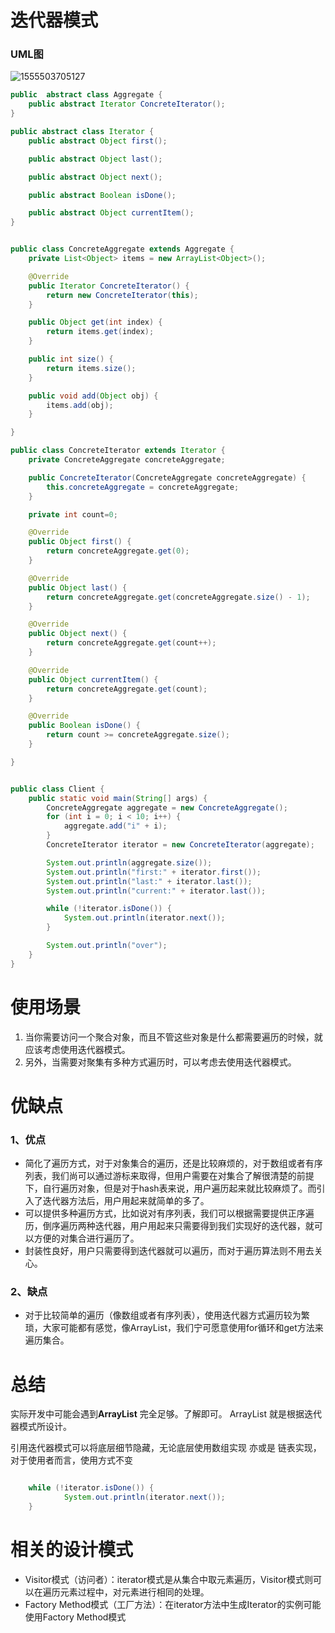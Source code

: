 # 迭代器模式

### UML图

![1555503705127](https://github.com/a827871781/Java-notes/blob/master/images/7.png)

```java
public  abstract class Aggregate {
	public abstract Iterator ConcreteIterator();
}

public abstract class Iterator {
	public abstract Object first();

	public abstract Object last();

	public abstract Object next();

	public abstract Boolean isDone();

	public abstract Object currentItem();
}


public class ConcreteAggregate extends Aggregate {
	private List<Object> items = new ArrayList<Object>();

	@Override
	public Iterator ConcreteIterator() {
		return new ConcreteIterator(this);
	}

	public Object get(int index) {
		return items.get(index);
	}

	public int size() {
		return items.size();
	}

	public void add(Object obj) {
		items.add(obj);
	}

}

public class ConcreteIterator extends Iterator {
	private ConcreteAggregate concreteAggregate;

	public ConcreteIterator(ConcreteAggregate concreteAggregate) {
		this.concreteAggregate = concreteAggregate;
	}

	private int count=0;

	@Override
	public Object first() {
		return concreteAggregate.get(0);
	}

	@Override
	public Object last() {
		return concreteAggregate.get(concreteAggregate.size() - 1);
	}

	@Override
	public Object next() {
		return concreteAggregate.get(count++);
	}

	@Override
	public Object currentItem() {
		return concreteAggregate.get(count);
	}

	@Override
	public Boolean isDone() {
		return count >= concreteAggregate.size();
	}

}


public class Client {
	public static void main(String[] args) {
		ConcreteAggregate aggregate = new ConcreteAggregate();
		for (int i = 0; i < 10; i++) {
			aggregate.add("i" + i);
		}
		ConcreteIterator iterator = new ConcreteIterator(aggregate);

		System.out.println(aggregate.size());
		System.out.println("first:" + iterator.first());
		System.out.println("last:" + iterator.last());
		System.out.println("current:" + iterator.last());

		while (!iterator.isDone()) {
			System.out.println(iterator.next());
		}

		System.out.println("over");
	}
}
```

# 使用场景

1.  当你需要访问一个聚合对象，而且不管这些对象是什么都需要遍历的时候，就应该考虑使用迭代器模式。
2.  另外，当需要对聚集有多种方式遍历时，可以考虑去使用迭代器模式。

# 优缺点

### 1、优点

- 简化了遍历方式，对于对象集合的遍历，还是比较麻烦的，对于数组或者有序列表，我们尚可以通过游标来取得，但用户需要在对集合了解很清楚的前提下，自行遍历对象，但是对于hash表来说，用户遍历起来就比较麻烦了。而引入了迭代器方法后，用户用起来就简单的多了。
- 可以提供多种遍历方式，比如说对有序列表，我们可以根据需要提供正序遍历，倒序遍历两种迭代器，用户用起来只需要得到我们实现好的迭代器，就可以方便的对集合进行遍历了。
- 封装性良好，用户只需要得到迭代器就可以遍历，而对于遍历算法则不用去关心。

### 2、缺点

- 对于比较简单的遍历（像数组或者有序列表），使用迭代器方式遍历较为繁琐，大家可能都有感觉，像ArrayList，我们宁可愿意使用for循环和get方法来遍历集合。

# 总结
实际开发中可能会遇到**ArrayList** 完全足够。了解即可。 ArrayList 就是根据迭代器模式所设计。

引用迭代器模式可以将底层细节隐藏，无论底层使用数组实现 亦或是 链表实现，对于使用者而言，使用方式不变

```java

	while (!iterator.isDone()) {
			System.out.println(iterator.next());
    }

```

# 相关的设计模式

- Visitor模式（访问者）：iterator模式是从集合中取元素遍历，Visitor模式则可以在遍历元素过程中，对元素进行相同的处理。
- Factory Method模式（工厂方法）：在iterator方法中生成Iterator的实例可能使用Factory Method模式   

